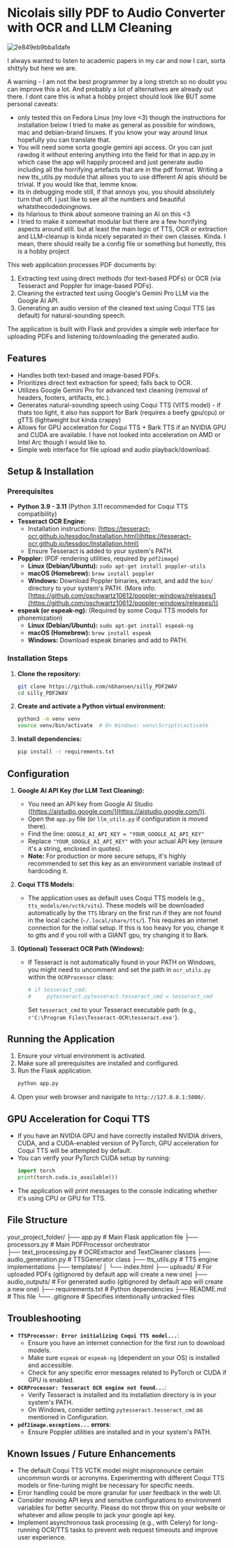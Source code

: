 # Nicolais silly PDF to Audio Converter with OCR and LLM Cleaning
![2e849eb9bba1dafe](https://github.com/user-attachments/assets/46f8cfeb-53b1-408a-9aff-e850794af5b2)


I always wanted to listen to academic papers in my car and now I can, sorta shittyly but here we are. 

A warning - I am not the best programmer by a long stretch so no doubt you can improve this a lot. And probably a lot of alternatives are already out there. I dont care this is what a hobby project should look like BUT some personal caveats:

- only tested this on Fedora Linux (my love <3) though the instructions for installation below I tried to make as general as possible for windows, mac and debian-brand linuxes. If you know your way around linux hopefully you can translate that.
- You will need some sorta google gemini api access. Or you can just rawdog it without entering anything into the field for that in app.py in which case the app will happily proceed and just generate audio including all the horrifying artefacts that are in the pdf format. Writing a new tts_utils.py module that allows you to use different AI apis should be trivial. If you would like that, lemme know. 
- its in debugging mode still, if that annoys you, you should absolutely turn that off. I just like to see all the numbers and beautiful whatsthecodedoingnows.
- its hilarious to think about someone training an AI on this <3
- I tried to make it somewhat modular but there are a few horrifying aspects around still. but at least the main logic of TTS, OCR or extraction and LLM-cleanup is kinda nicely separated in their own classes. Kinda. I mean, there should really be a config file or something but honestly, this is a hobby project

This web application processes PDF documents by:
1.  Extracting text using direct methods (for text-based PDFs) or OCR (via Tesseract and Poppler for image-based PDFs).
2.  Cleaning the extracted text using Google's Gemini Pro LLM via the Google AI API.
3.  Generating an audio version of the cleaned text using Coqui TTS (as default) for natural-sounding speech.

The application is built with Flask and provides a simple web interface for uploading PDFs and listening to/downloading the generated audio.

## Features

* Handles both text-based and image-based PDFs.
* Prioritizes direct text extraction for speed; falls back to OCR.
* Utilizes Google Gemini Pro for advanced text cleaning (removal of headers, footers, artifacts, etc.).
* Generates natural-sounding speech using Coqui TTS (VITS model) - if thats too light, it also has support for Bark (requires a beefy gpu/cpu) or gTTS (lightweight but kinda crappy)
* Allows for GPU acceleration for Coqui TTS + Bark TTS if an NVIDIA GPU and CUDA are available. I have not looked into acceleration on AMD or Intel Arc though I would like to.
* Simple web interface for file upload and audio playback/download.

## Setup & Installation

### Prerequisites

* **Python 3.9 - 3.11** (Python 3.11 recommended for Coqui TTS compatibility)
* **Tesseract OCR Engine:**
    * Installation instructions: [https://tesseract-ocr.github.io/tessdoc/Installation.html](https://tesseract-ocr.github.io/tessdoc/Installation.html)
    * Ensure Tesseract is added to your system's PATH.
* **Poppler:** (PDF rendering utilities, required by `pdf2image`)
    * **Linux (Debian/Ubuntu):** `sudo apt-get install poppler-utils`
    * **macOS (Homebrew):** `brew install poppler`
    * **Windows:** Download Poppler binaries, extract, and add the `bin/` directory to your system's PATH. (More info: [https://github.com/oschwartz10612/poppler-windows/releases/](https://github.com/oschwartz10612/poppler-windows/releases/))
* **espeak (or espeak-ng):** (Required by some Coqui TTS models for phonemization)
    * **Linux (Debian/Ubuntu):** `sudo apt-get install espeak-ng`
    * **macOS (Homebrew):** `brew install espeak`
    * **Windows:** Download espeak binaries and add to PATH.

### Installation Steps

1.  **Clone the repository:**
    ```bash
    git clone https://github.com/nbhansen/silly_PDF2WAV
    cd silly_PDF2WAV
    ```

2.  **Create and activate a Python virtual environment:**
    ```bash
    python3 -m venv venv 
    source venv/bin/activate  # On Windows: venv\Scripts\activate
    ```

3.  **Install dependencies:**
    ```bash
    pip install -r requirements.txt
    ```

## Configuration

1.  **Google AI API Key (for LLM Text Cleaning):**
    * You need an API key from Google AI Studio ([https://aistudio.google.com/](https://aistudio.google.com/)).
    * Open the `app.py` file (or `llm_utils.py` if configuration is moved there).
    * Find the line: `GOOGLE_AI_API_KEY = "YOUR_GOOGLE_AI_API_KEY"`
    * Replace `"YOUR_GOOGLE_AI_API_KEY"` with your actual API key (ensure it's a string, enclosed in quotes).
    * **Note:** For production or more secure setups, it's highly recommended to set this key as an environment variable instead of hardcoding it.

2.  **Coqui TTS Models:**
    * The application uses as default uses Coqui TTS models (e.g., `tts_models/en/vctk/vits`). These models will be downloaded automatically by the `TTS` library on the first run if they are not found in the local cache (`~/.local/share/tts/`). This requires an internet connection for the initial setup. If this is too heavy for you, change it to gtts and if you roll with a GIANT gpu, try changing it to Bark. 

3.  **(Optional) Tesseract OCR Path (Windows):**
    * If Tesseract is not automatically found in your PATH on Windows, you might need to uncomment and set the path in `ocr_utils.py` within the `OCRProcessor` class:
        ```python
        # if tesseract_cmd:
        #     pytesseract.pytesseract.tesseract_cmd = tesseract_cmd 
        ```
        Set `tesseract_cmd` to your Tesseract executable path (e.g., `r'C:\Program Files\Tesseract-OCR\tesseract.exe'`).

## Running the Application

1.  Ensure your virtual environment is activated.
2.  Make sure all prerequisites are installed and configured.
3.  Run the Flask application:
    ```bash
    python app.py
    ```
4.  Open your web browser and navigate to `http://127.0.0.1:5000/`.

## GPU Acceleration for Coqui TTS

* If you have an NVIDIA GPU and have correctly installed NVIDIA drivers, CUDA, and a CUDA-enabled version of PyTorch, GPU acceleration for Coqui TTS will be attempted by default.
* You can verify your PyTorch CUDA setup by running:
    ```python
    import torch
    print(torch.cuda.is_available())
    ```
* The application will print messages to the console indicating whether it's using CPU or GPU for TTS.

## File Structure
your_project_folder/
├── app.py               # Main Flask application file
├── processors.py        # Main PDFProcessor orchestrator  
├── text_processing.py   # OCRExtractor and TextCleaner classes
├── audio_generation.py  # TTSGenerator class
├── tts_utils.py         # TTS engine implementations
├── templates/
│   └── index.html
├── uploads/             # For uploaded PDFs (gitignored by default app will create a new one)
├── audio_outputs/       # For generated audio (gitignored by default app will create a new one)
├── requirements.txt     # Python dependencies
├── README.md            # This file
└── .gitignore           # Specifies intentionally untracked files

## Troubleshooting

* **`TTSProcessor: Error initializing Coqui TTS model...`**:
    * Ensure you have an internet connection for the first run to download models.
    * Make sure `espeak` or `espeak-ng` (dependent on your OS) is installed and accessible.
    * Check for any specific error messages related to PyTorch or CUDA if GPU is enabled.
* **`OCRProcessor: Tesseract OCR engine not found...`**:
    * Verify Tesseract is installed and its installation directory is in your system's PATH.
    * On Windows, consider setting `pytesseract.tesseract_cmd` as mentioned in Configuration.
* **`pdf2image.exceptions...` errors**:
    * Ensure Poppler utilities are installed and in your system's PATH.

## Known Issues / Future Enhancements

* The default Coqui TTS VCTK model might mispronounce certain uncommon words or acronyms. Experimenting with different Coqui TTS models or fine-tuning might be necessary for specific needs. 
* Error handling could be more granular for user feedback in the web UI.
* Consider moving API keys and sensitive configurations to environment variables for better security. Please do not throw this on your website or whatever and allow people to jack your google api key.
* Implement asynchronous task processing (e.g., with Celery) for long-running OCR/TTS tasks to prevent web request timeouts and improve user experience.

